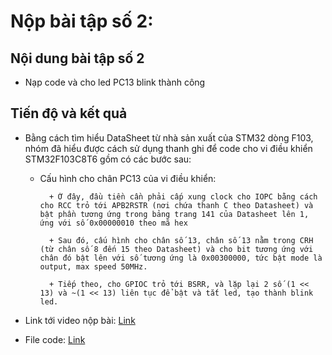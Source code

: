 # Nộp bài tập số 2:

## Nội dung bài tập số 2

- Nạp code và cho led PC13 blink thành công

## Tiến độ và kết quả

- Bằng cách tìm hiểu DataSheet từ nhà sản xuất của STM32 dòng F103, nhóm đã hiểu được cách sử dụng thanh ghi để code cho vi điều khiển STM32F103C8T6 gồm có các bước sau:

	+ Cấu hình cho chân PC13 của vi điều khiển:
	
			+ Ở đây, đầu tiền cần phải cấp xung clock cho IOPC bằng cách cho RCC trỏ tới APB2RSTR (nơi chứa thanh C theo Datasheet) và bật phần tương ứng trong bảng trang 141 của Datasheet lên 1, ứng với số 0x00000010 theo mã hex
			
			+ Sau đó, cấu hình cho chân số 13, chân số 13 nằm trong CRH (từ chân số 8 đến 15 theo Datasheet) và cho bit tương ứng với chân đó bật lên với số tương ứng là 0x00300000, tức bật mode là output, max speed 50MHz.
			
			+ Tiếp theo, cho GPIOC trỏ tới BSRR, và lặp lại 2 số (1 << 13) và ~(1 << 13) liên tục để bật và tắt led, tạo thành blink led.

- Link tới video nộp bài: [Link](https://drive.google.com/file/d/1c33MMcpQipCsHPuv1BZ6K9sDsr9eDK4l/view?usp=sharing)
	
- File code: [Link](https://github.com/NguyenVuTatKhang/EmbeddedSystemNhom1/blob/main/bai2/Code/main.c)

